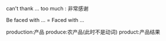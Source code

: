 can't thank ... too much : 非常感谢

Be faced with ... = Faced with ...

production:产品   produce:农产品(此时不是动词)  product:产品结果